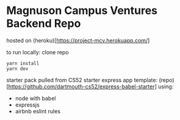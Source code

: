 # Magnuson Campus Ventures Backend Repo

hosted on (heroku)[https://project-mcv.herokuapp.com/]

to run locally:
clone repo
```
yarn install 
yarn dev
```

starter pack pulled from CS52 starter express app template: (repo)[https://github.com/dartmouth-cs52/express-babel-starter] 
using: 
* node with babel
* expressjs
* airbnb eslint rules
